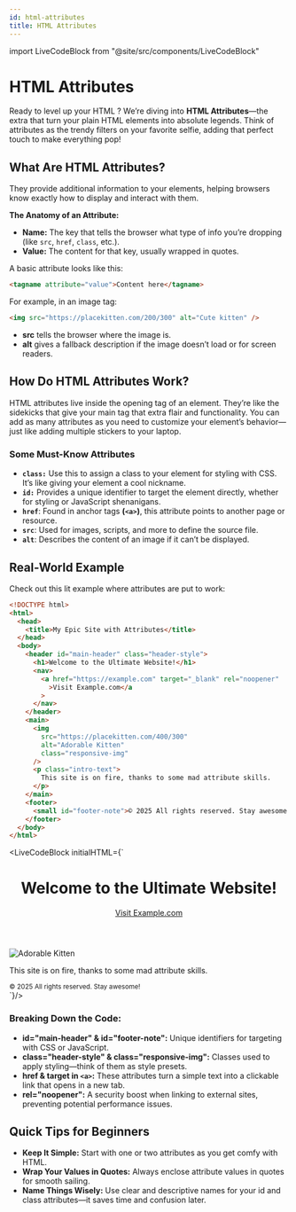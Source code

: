 ```yaml
---
id: html-attributes
title: HTML Attributes
---
```


import LiveCodeBlock from "@site/src/components/LiveCodeBlock"

# HTML Attributes

Ready to level up your HTML ? We’re diving into **HTML Attributes**—the extra that turn your plain HTML elements into absolute legends. Think of attributes as the trendy filters on your favorite selfie, adding that perfect touch to make everything pop!

## What Are HTML Attributes?

They provide additional information to your elements, helping browsers know exactly how to display and interact with them.

**The Anatomy of an Attribute:**

- **Name:** The key that tells the browser what type of info you’re dropping (like `src`, `href`, `class`, etc.).
- **Value:** The content for that key, usually wrapped in quotes.

A basic attribute looks like this:

```html
<tagname attribute="value">Content here</tagname>
```

For example, in an image tag:

```html
<img src="https://placekitten.com/200/300" alt="Cute kitten" />
```

- **src** tells the browser where the image is.
- **alt** gives a fallback description if the image doesn’t load or for screen readers.

## How Do HTML Attributes Work?

HTML attributes live inside the opening tag of an element. They’re like the sidekicks that give your main tag that extra flair and functionality. You can add as many attributes as you need to customize your element’s behavior—just like adding multiple stickers to your laptop.

### Some Must-Know Attributes

- **`class:`** Use this to assign a class to your element for styling with CSS. It’s like giving your element a cool nickname.
- **`id:`** Provides a unique identifier to target the element directly, whether for styling or JavaScript shenanigans.
- **`href`**: Found in anchor tags **(`<a>`)**, this attribute points to another page or resource.
- **`src`**: Used for images, scripts, and more to define the source file.
- **`alt`**: Describes the content of an image if it can’t be displayed.

## Real-World Example

Check out this lit example where attributes are put to work:

```html
<!DOCTYPE html>
<html>
  <head>
    <title>My Epic Site with Attributes</title>
  </head>
  <body>
    <header id="main-header" class="header-style">
      <h1>Welcome to the Ultimate Website!</h1>
      <nav>
        <a href="https://example.com" target="_blank" rel="noopener"
          >Visit Example.com</a
        >
      </nav>
    </header>
    <main>
      <img
        src="https://placekitten.com/400/300"
        alt="Adorable Kitten"
        class="responsive-img"
      />
      <p class="intro-text">
        This site is on fire, thanks to some mad attribute skills.
      </p>
    </main>
    <footer>
      <small id="footer-note">© 2025 All rights reserved. Stay awesome!</small>
    </footer>
  </body>
</html>
```

<LiveCodeBlock initialHTML={`

<html>
  <head>
    <title>My Epic Site with Attributes</title>
  </head>
  <body>
    <header id="main-header" class="header-style">
      <h1>Welcome to the Ultimate Website!</h1>
      <nav>
        <a href="https://example.com" target="_blank" rel="noopener"
          >Visit Example.com</a
        >
      </nav>
    </header>
    <main>
      <img
        src="https://placekitten.com/400/300"
        alt="Adorable Kitten"
        class="responsive-img"
      />
      <p class="intro-text">
        This site is on fire, thanks to some mad attribute skills.
      </p>
    </main>
    <footer>
      <small id="footer-note">© 2025 All rights reserved. Stay awesome!</small>
    </footer>
  </body>
</html> 
`}/>

### Breaking Down the Code:

- **id="main-header" & id="footer-note":** Unique identifiers for targeting with CSS or JavaScript.
- **class="header-style" & class="responsive-img":** Classes used to apply styling—think of them as style presets.
- **href & target in `<a>`:** These attributes turn a simple text into a clickable link that opens in a new tab.
- **rel="noopener":** A security boost when linking to external sites, preventing potential performance issues.

## Quick Tips for Beginners

- **Keep It Simple:** Start with one or two attributes as you get comfy with HTML.
- **Wrap Your Values in Quotes:** Always enclose attribute values in quotes for smooth sailing.
- **Name Things Wisely:** Use clear and descriptive names for your id and class attributes—it saves time and confusion later.
